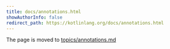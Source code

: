 ```yaml
---
title: docs/annotations.html
showAuthorInfo: false
redirect_path: https://kotlinlang.org/docs/annotations.html
---
```


The page is moved to [topics/annotations.md](docs/topics/annotations.md)
